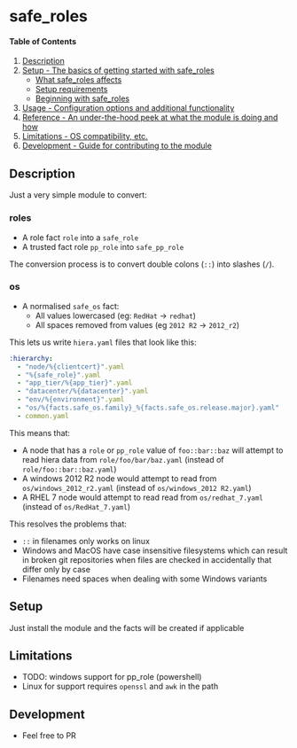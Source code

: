 # safe_roles

#### Table of Contents

1. [Description](#description)
1. [Setup - The basics of getting started with safe_roles](#setup)
    * [What safe_roles affects](#what-safe_roles-affects)
    * [Setup requirements](#setup-requirements)
    * [Beginning with safe_roles](#beginning-with-safe_roles)
1. [Usage - Configuration options and additional functionality](#usage)
1. [Reference - An under-the-hood peek at what the module is doing and how](REFERENCE.md)
1. [Limitations - OS compatibility, etc.](#limitations)
1. [Development - Guide for contributing to the module](#development)

## Description

Just a very simple module to convert:

### roles
* A role fact `role` into a `safe_role` 
* A trusted fact role `pp_role` into `safe_pp_role`

The conversion process is to convert double colons (`::`) into slashes (`/`).

### os
* A normalised `safe_os` fact:
    * All values lowercased (eg: `RedHat` -> `redhat`)
    * All spaces removed from values (eg `2012 R2` -> `2012_r2`)

This lets us write `hiera.yaml` files that look like this:

```yaml
:hierarchy:
  - "node/%{clientcert}".yaml
  - "%{safe_role}".yaml
  - "app_tier/%{app_tier}".yaml
  - "datacenter/%{datacenter}".yaml
  - "env/%{environment}".yaml
  - "os/%{facts.safe_os.family}_%{facts.safe_os.release.major}.yaml"
  - common.yaml
```

This means that:
* A node that has a `role` or `pp_role` value of `foo::bar::baz` will attempt to read hiera data from
`role/foo/bar/baz.yaml` (instead of `role/foo::bar::baz.yaml`)
* A windows 2012 R2 node would attempt to read from `os/windows_2012_r2.yaml` (instead of `os/windows_2012 R2.yaml`)
* A RHEL 7 node would attempt to read read from `os/redhat_7.yaml` (instead of `os/RedHat_7.yaml`)

This resolves the problems that:
* `::` in filenames only works on linux
* Windows and MacOS have case insensitive filesystems which can result in broken git repositories when files are checked
    in accidentally that differ only by case
* Filenames need spaces when dealing with some Windows variants

## Setup
Just install the module and the facts will be created if applicable

## Limitations
* TODO: windows support for pp_role (powershell)
* Linux for support requires `openssl` and `awk` in the path

## Development

* Feel free to PR
